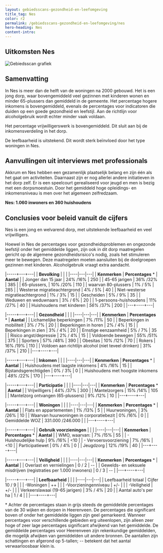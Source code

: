```yaml
---
layout: gebiedsscans-gezondheid-en-leefomgeving
title_tag: Nes
color: r2
permalink: /gebiedsscans-gezondheid-en-leefomgeving/nes
hero-heading: Nes
content-intro:
---
```

## Uitkomsten Nes

![Gebiedsscan grafiek](/uploads/Grafieken_Gebiedsscans_Dorpen-13.png)

## Samenvatting
In Nes is meer dan de helft van de woningen na 2000 gebouwd. Het is een jong dorp, waar bovengemiddeld veel gezinnen met kinderen wonen en minder 65-plussers dan gemiddeld in de gemeente. Het percentage hogere inkomens is bovengemiddeld, evenals de percentages voor indicatoren die duiden op een goede gezondheid en leefstijl. Aan de richtlijn voor alcoholgebruik wordt echter minder vaak voldaan.

Het percentage vrijwilligerswerk is bovengemiddeld. Dit sluit aan bij de inkomensverdeling in het dorp.

De leefbaarheid is uitstekend. Dit wordt sterk beïnvloed door het type woningen in Nes.

## Aanvullingen uit interviews met professionals
Akkrum en Nes hebben een gezamenlijk plaatselijk belang en zijn één als het gaat om activiteiten. Daarnaast zijn er nog allerlei andere initiatieven in het dorp zelf. Er is een speelcourt gerealiseerd voor jeugd en men is bezig met een dorpsmoestuin. Door het gemiddeld hoge opleidings- en inkomensniveau is men over het algemeen zelfredzaam.

**Nes: 1.060 inwoners en 360 huishoudens**

## Conclusies voor beleid vanuit de cijfers

Nes is een jong en welvarend dorp, met uitstekende leefbaarheid en veel vrijwilligers.

Hoewel in Nes de percentages voor gezondheidsproblemen en ongezonde leefstijl onder het gemiddelde liggen, zijn ook in dit dorp maatregelen gericht op de algemene gezondheidsrisico's  nodig, zoals het stimuleren meer te bewegen. Deze maatregelen  moeten aansluiten bij de doelgroepen gezinnen met kinderen. Alcoholgebruik vraagt extra aandacht.




|-----+---+---|
|  **Bevolking**  |  |    |
|----|---|---|
| **Kenmerken**  | **Percentages** * | **Aantal** |
| Jonger dan 15 jaar                                  |  24% /16% | 250 |
| 45-65 jarigen                                       | 36% /32% | 385 |
| 65-plussers,                                        | 10% /20% | 110 |
| waarvan 80-plussers                                 | 1% / 5% | 285 |
| Westerse migratieachtergrond                        | 4% / 5% | 40 |
| Niet-westerse migratieachtergrond                   | 1% / 3% | 15 |
| Gescheiden                                          | 5% / 9% | 35 |
| Weduwen en weduwnaars                               | 3% / 6% | 20 |
| 1-persoons-huishoudens                               | 11% /27% | 40 |
| Huishoudens met kinderen                             | _56%_ /37% | 200 |
|---+----+---|

|-----+---+---|
| **Gezondheid** |     |     |
|----|---|---|
| **Kenmerken** | **Percentages** * | **Aantal** |
| Lichamelijke beperkingen                            |  7% /11%   |  50   |
| Beperkingen in mobiliteit                           |  3% / 7%   |  20   |
| Beperkingen in horen                                |  2% / 4%   |  15   |
| Beperkingen in zien                                 |  3% / 4%   |  20   |
| Ernstige eenzaamheid                                |  5% / 7%   |  35   |
| Risico angst/depressie                              |  2% / 4%   |  15   |
| Voldoende bewegen                                   |  55% /51%   |  375   |
| Sporters                                            |  57% /48%   |  390   |
| Obesitas                                            |  10% /12%   |  70   |
| Rokers                                              |  16% /19%   |  110   |
| Voldoen aan richtlijn alcohol (niet teveel drinken) |  31% /37%   |  210   |
|---+----+---|

|-----+---+---|
| **Inkomen** |     |     |
|----|---|---|
| **Kenmerken**    | **Percentages** * | **Aantal** |
| Huishoudens met laagste inkomens                    |  4% /16%      |   15      |
| Bijstandsgerechtigden                               |  0% / 3%      |   0      |
| Huishoudens met hoogste inkomens                    |  _48%_ /22%      |   170      |
|---+----+---|

|-----+---+---|
| **Participatie** |     |     |
|----|---|---|
| **Kenmerken**  | **Percentages** * | **Aantal** |
| Vrijwilligers                                       |  44% /37%      |   300      |
| Mantelzorgers                                       |  15% /14%     |   105      |
| Mantelzorg ontvangen (65-plussers)                  |  9% /12%     |   10      |
|---+----+---|

|-----+---+---|
| **Woningen** |     |     |
|----|---|---|
| **Kenmerken** | **Percentages** * | **Aantal** |
| Flats en appartementen                              | 1% /13%  |  5 |
| Huurwoningen,                                       | 3% /26% |  10 |
| Waarvan huurwoningen in corporatiebezit             | 0% /16% |  0 |
| Gemiddelde WOZ                                      | 331.000 /246.000 |      |
|---+----+---|

|-----+---+---|
| **Gebruik voorzieningen** |     |     |
|----|---|---|
| **Kenmerken** | **Percentages** * | **Aantal** |
| WMO, waarvan:                                       | 7% /15% | 55 |
| - Huishoudelijke hulp                               | 9% /16% | <10 |
| - Vervoersvoorziening                               | 7% /16% | <10 |
| Participatiewet                                     | 0% / 4% | 0 |
| Jeugdzorg                                           | 12% /19% | 40 |
|---+----+---|

|-----+---+---|
| **Veiligheid** |     |     |
|----|---|---|
| **Kenmerken** | **Percentages** * | **Aantal** |
| Overlast en vernielingen                                           | 0 / 2 | -- |
| Gewelds- en seksuele misdrijven (registraties per 1.000 inwoners)  | 0 / 3 | -- |
|---+----+---|

|-----+---+---|
| **Leefbaarheid** |     |     |
|----|---|---|
| Leefbaarheid totaal                                | Cijfer 10 / 9 |                     |
| -Woningen                                          | ++ |                     |
| -Voorzieningenniveau                               | +/- |                     |
| -Veiligheid                                        | +/- |   |
| Verkeerslawaai (19-65 jarigen)                     | 3% / 4% |     20                 |
| Aantal auto's per ha                               | 1 / 4 |                     |
|---+----+---|

\* Achter de percentages staan in grijs steeds de gemiddelde percentages van de 30 wijken en dorpen in Heerenveen. De percentages die significant boven of onder het gemiddelde liggen zijn geel gemarkeerd. Wanneer percentages voor verschillende gebieden erg uiteenlopen, zijn alleen zeer hoge of zeer lage percentages significant afwijkend van het gemiddelde. De gemiddelde percentages voor Heerenveen zijn rekenkundige gemiddelden, die mogelijk afwijken van gemiddelden uit andere bronnen. De aantallen zijn schattingen en afgerond op 5-tallen; -- betekent dat het aantal verwaarloosbaar klein is.
